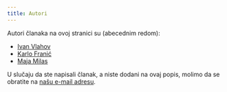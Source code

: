 ```yaml
---
title: Autori
---
```


Autori članaka na ovoj stranici su (abecednim redom):
- [Ivan Vlahov](https://github.com/vlahovivan)
- [Karlo Franić](https://github.com/kfranic1)
- [Maja Milas](https://github.com/javascript-m)


U slučaju da ste napisali članak, a niste dodani na ovaj popis, molimo da se obratite na [našu e-mail adresu](mailto:ivan.vlahov@gmail.com).


